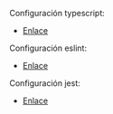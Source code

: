 Configuración typescript:

- [Enlace](https://dev.to/chrisciokler/how-to-generate-a-quick-nodejs-project-with-typescript-5fom)

Configuración eslint:

- [Enlace](https://eslint.org/docs/latest/use/getting-started)

Configuración jest:

- [Enlace](https://jestjs.io/es-ES/docs/getting-started)